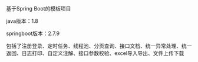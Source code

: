 基于Spring Boot的模板项目

java版本：1.8

springboot版本：2.7.9

包括了注册登录、定时任务、线程池、分页查询、接口文档、统一异常处理、统一返回、日志打印、自定义注解、接口参数校验、excel导入导出、文件上传下载
